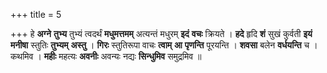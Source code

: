 +++
title = 5

+++
हे **अग्ने** **तुभ्य** तुभ्यं त्वदर्थं **मधुमत्तमम्** अत्यन्तं मधुरम् **इदं** **वचः** क्रियते । **हदे** हृदि **शं** सुखं कुर्वती **इयं** **मनीषा** स्तुतिः **तुभ्यम्** **अस्तु** । **गिरः** स्तुतिरूपा वाचः **त्वाम्** **आ** **पृणन्ति** पूरयन्ति । **शवसा** बलेन **वर्धयन्ति** च । कथमिव । **महीः** महत्यः **अवनीः** अवन्यः नद्यः **सिन्धुमिव** समुद्रमिव ॥